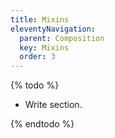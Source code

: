 ```yaml
---
title: Mixins
eleventyNavigation:
  parent: Composition
  key: Mixins
  order: 3
---
```


{% todo %}

- Write section.

{% endtodo %}
